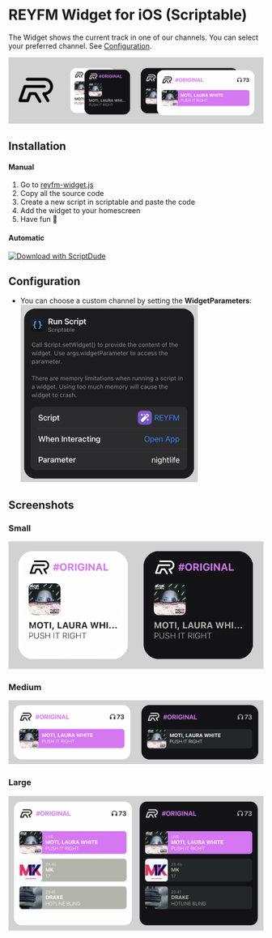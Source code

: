 # REYFM Widget for iOS (Scriptable)
The Widget shows the current track in one of our channels. You can select your preferred channel. See [Configuration](https://github.com/Laennart/reyfm-widget#configuration).

![Banner](https://raw.githubusercontent.com/Laennart/reyfm-widget/main/assets/banner.png)

## Installation

#### Manual
1. Go to [reyfm-widget.js](https://raw.githubusercontent.com/Laennart/reyfm-widget/main/reyfm-widget.js)
2. Copy all the source code
3. Create a new script in scriptable and paste the code
4. Add the widget to your homescreen
5. Have fun 🎉

#### Automatic
[![Download with ScriptDude](https://scriptdu.de/download.svg)](https://scriptdu.de/?name=REYFM+Widget&source=https%3A%2F%2Fraw.githubusercontent.com%2FLaennart%2Freyfm-widget%2Fmain%2Freyfm-widget.js&docs=)

## Configuration
- You can choose a custom channel by setting the **WidgetParameters**:
![WidgetParameter](https://raw.githubusercontent.com/Laennart/reyfm-widget/main/assets/WidgetParameters.png)

## Screenshots
### Small
![Small](https://raw.githubusercontent.com/Laennart/reyfm-widget/main/assets/Small.png)

### Medium
![Medium](https://raw.githubusercontent.com/Laennart/reyfm-widget/main/assets/Medium.png)

### Large
![Large](https://raw.githubusercontent.com/Laennart/reyfm-widget/main/assets/Large.png)
